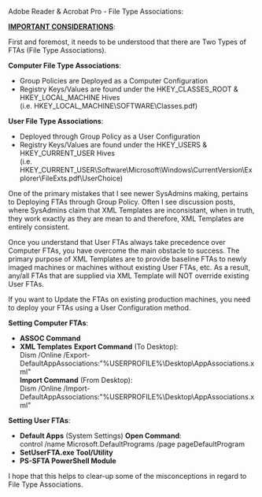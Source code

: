Adobe Reader & Acrobat Pro - File Type Associations:

**<u>IMPORTANT CONSIDERATIONS</u>**:<br>

First and foremost, it needs to be understood that there are Two Types of FTAs (File Type Associations).

**Computer File Type Associations**:<br>
- Group Policies are Deployed as a Computer Configuration
- Registry Keys/Values are found under the HKEY_CLASSES_ROOT & HKEY_LOCAL_MACHINE Hives<br>
  (i.e. HKEY_LOCAL_MACHINE\SOFTWARE\Classes\.pdf)

**User File Type Associations**:<br>
- Deployed through Group Policy as a User Configuration
- Registry Keys/Values are found under the HKEY_USERS & HKEY_CURRENT_USER Hives<br>
  (i.e. HKEY_CURRENT_USER\Software\Microsoft\Windows\CurrentVersion\Explorer\FileExts\.pdf\UserChoice)

One of the primary mistakes that I see newer SysAdmins making, pertains to Deploying FTAs through Group Policy. Often I see discussion posts, where SysAdmins claim that XML Templates are inconsistant, when in truth, they work exactly as they are mean to and therefore, XML Templates are entirely consistent. 

Once you understand that User FTAs always take precedence over Computer FTAs, you have overcome the main obstacle to success. The primary purpose of XML Templates are to provide baseline FTAs to newly imaged machines or machines without existing User FTAs, etc. As a result, any/all FTAs that are supplied via XML Template will NOT override existing User FTAs. 

If you want to Update the FTAs on existing production machines, you need to deploy your FTAs using a User Configuration method.

**Setting Computer FTAs**:
- **ASSOC Command**
- **XML Templates**
    **Export Command** (To Desktop): <br>
      Dism /Online /Export-DefaultAppAssociations:"%USERPROFILE%\Desktop\AppAssociations.xml"<br>
    **Import Command** (From Desktop): <br>
      Dism /Online /Import-DefaultAppAssociations:"%USERPROFILE%\Desktop\AppAssociations.xml"

**Setting User FTAs**:
- **Default Apps** (System Settings)
    **Open Command**: <br>
      control /name Microsoft.DefaultPrograms /page pageDefaultProgram
- **SetUserFTA.exe Tool/Utility**
- **PS-SFTA PowerShell Module**

I hope that this helps to clear-up some of the misconceptions in regard to File Type Associations.
